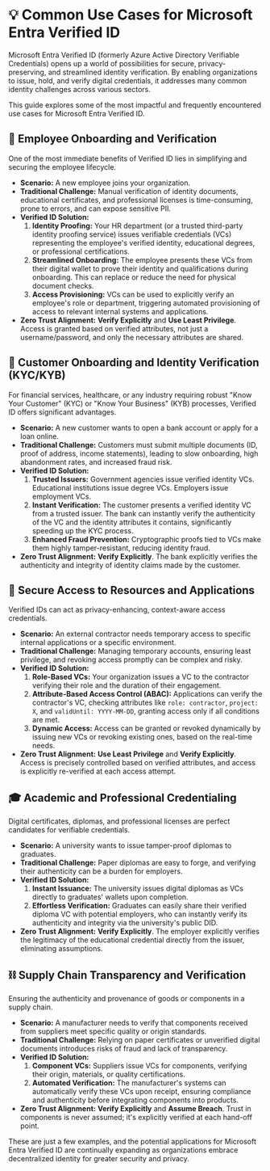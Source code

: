 # 💡 Common Use Cases for Microsoft Entra Verified ID

Microsoft Entra Verified ID (formerly Azure Active Directory Verifiable Credentials) opens up a world of possibilities for secure, privacy-preserving, and streamlined identity verification. By enabling organizations to issue, hold, and verify digital credentials, it addresses many common identity challenges across various sectors.

This guide explores some of the most impactful and frequently encountered use cases for Microsoft Entra Verified ID.

## 🤝 Employee Onboarding and Verification

One of the most immediate benefits of Verified ID lies in simplifying and securing the employee lifecycle.

* **Scenario:** A new employee joins your organization.
* **Traditional Challenge:** Manual verification of identity documents, educational certificates, and professional licenses is time-consuming, prone to errors, and can expose sensitive PII.
* **Verified ID Solution:**
    1.  **Identity Proofing:** Your HR department (or a trusted third-party identity proofing service) issues verifiable credentials (VCs) representing the employee's verified identity, educational degrees, or professional certifications.
    2.  **Streamlined Onboarding:** The employee presents these VCs from their digital wallet to prove their identity and qualifications during onboarding. This can replace or reduce the need for physical document checks.
    3.  **Access Provisioning:** VCs can be used to explicitly verify an employee's role or department, triggering automated provisioning of access to relevant internal systems and applications.
* **Zero Trust Alignment:** **Verify Explicitly** and **Use Least Privilege**. Access is granted based on verified attributes, not just a username/password, and only the necessary attributes are shared.

## 🚀 Customer Onboarding and Identity Verification (KYC/KYB)

For financial services, healthcare, or any industry requiring robust "Know Your Customer" (KYC) or "Know Your Business" (KYB) processes, Verified ID offers significant advantages.

* **Scenario:** A new customer wants to open a bank account or apply for a loan online.
* **Traditional Challenge:** Customers must submit multiple documents (ID, proof of address, income statements), leading to slow onboarding, high abandonment rates, and increased fraud risk.
* **Verified ID Solution:**
    1.  **Trusted Issuers:** Government agencies issue verified identity VCs. Educational institutions issue degree VCs. Employers issue employment VCs.
    2.  **Instant Verification:** The customer presents a verified identity VC from a trusted issuer. The bank can instantly verify the authenticity of the VC and the identity attributes it contains, significantly speeding up the KYC process.
    3.  **Enhanced Fraud Prevention:** Cryptographic proofs tied to VCs make them highly tamper-resistant, reducing identity fraud.
* **Zero Trust Alignment:** **Verify Explicitly**. The bank explicitly verifies the authenticity and integrity of identity claims made by the customer.

## 🔑 Secure Access to Resources and Applications

Verified IDs can act as privacy-enhancing, context-aware access credentials.

* **Scenario:** An external contractor needs temporary access to specific internal applications or a specific environment.
* **Traditional Challenge:** Managing temporary accounts, ensuring least privilege, and revoking access promptly can be complex and risky.
* **Verified ID Solution:**
    1.  **Role-Based VCs:** Your organization issues a VC to the contractor verifying their role and the duration of their engagement.
    2.  **Attribute-Based Access Control (ABAC):** Applications can verify the contractor's VC, checking attributes like `role: contractor`, `project: X`, and `validUntil: YYYY-MM-DD`, granting access only if all conditions are met.
    3.  **Dynamic Access:** Access can be granted or revoked dynamically by issuing new VCs or revoking existing ones, based on the real-time needs.
* **Zero Trust Alignment:** **Use Least Privilege** and **Verify Explicitly**. Access is precisely controlled based on verified attributes, and access is explicitly re-verified at each access attempt.

## 🎓 Academic and Professional Credentialing

Digital certificates, diplomas, and professional licenses are perfect candidates for verifiable credentials.

* **Scenario:** A university wants to issue tamper-proof diplomas to graduates.
* **Traditional Challenge:** Paper diplomas are easy to forge, and verifying their authenticity can be a burden for employers.
* **Verified ID Solution:**
    1.  **Instant Issuance:** The university issues digital diplomas as VCs directly to graduates' wallets upon completion.
    2.  **Effortless Verification:** Graduates can easily share their verified diploma VC with potential employers, who can instantly verify its authenticity and integrity via the university's public DID.
* **Zero Trust Alignment:** **Verify Explicitly**. The employer explicitly verifies the legitimacy of the educational credential directly from the issuer, eliminating assumptions.

## ⛓️ Supply Chain Transparency and Verification

Ensuring the authenticity and provenance of goods or components in a supply chain.

* **Scenario:** A manufacturer needs to verify that components received from suppliers meet specific quality or origin standards.
* **Traditional Challenge:** Relying on paper certificates or unverified digital documents introduces risks of fraud and lack of transparency.
* **Verified ID Solution:**
    1.  **Component VCs:** Suppliers issue VCs for components, verifying their origin, materials, or quality certifications.
    2.  **Automated Verification:** The manufacturer's systems can automatically verify these VCs upon receipt, ensuring compliance and authenticity before integrating components into products.
* **Zero Trust Alignment:** **Verify Explicitly** and **Assume Breach**. Trust in components is never assumed; it's explicitly verified at each hand-off point.

These are just a few examples, and the potential applications for Microsoft Entra Verified ID are continually expanding as organizations embrace decentralized identity for greater security and privacy.
